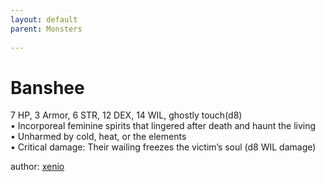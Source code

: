 ```yaml
---
layout: default
parent: Monsters
  
---
```

# Banshee
7 HP, 3 Armor, 6 STR, 12 DEX,  14 WIL, ghostly touch(d8)  
• Incorporeal feminine spirits that lingered after death and haunt the living  
• Unharmed by cold, heat, or the elements  
• Critical damage: Their wailing freezes the victim’s soul (d8 WIL damage)




author: [xenio](https://xenioinabottle.blogspot.com/2021/02/classic-monsters-for-cairnito-part-1.html)
